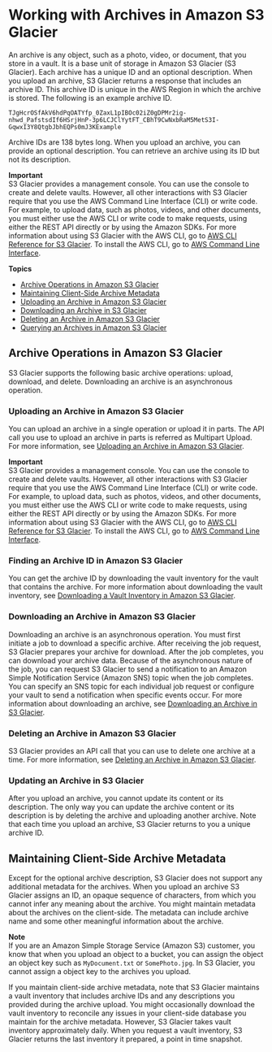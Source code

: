 # Working with Archives in Amazon S3 Glacier<a name="working-with-archives"></a>

An archive is any object, such as a photo, video, or document, that you store in a vault\. It is a base unit of storage in Amazon S3 Glacier \(S3 Glacier\)\. Each archive has a unique ID and an optional description\. When you upload an archive, S3 Glacier returns a response that includes an archive ID\. This archive ID is unique in the AWS Region in which the archive is stored\. The following is an example archive ID\. 

```
TJgHcrOSfAkV6hdPqOATYfp_0ZaxL1pIBOc02iZ0gDPMr2ig-nhwd_PafstsdIf6HSrjHnP-3p6LCJClYytFT_CBhT9CwNxbRaM5MetS3I-GqwxI3Y8QtgbJbhEQPs0mJ3KExample
```

 Archive IDs are 138 bytes long\. When you upload an archive, you can provide an optional description\. You can retrieve an archive using its ID but not its description\.

 

**Important**  
S3 Glacier provides a management console\. You can use the console to create and delete vaults\. However, all other interactions with S3 Glacier require that you use the AWS Command Line Interface \(CLI\) or write code\. For example, to upload data, such as photos, videos, and other documents, you must either use the AWS CLI or write code to make requests, using either the REST API directly or by using the Amazon SDKs\. For more information about using S3 Glacier with the AWS CLI, go to [AWS CLI Reference for S3 Glacier](http://docs.aws.amazon.com/cli/latest/reference/glacier/index.html)\. To install the AWS CLI, go to [AWS Command Line Interface](http://aws.amazon.com/cli/)\.

**Topics**
+ [Archive Operations in Amazon S3 Glacier](#archive-operations-quick-intro)
+ [Maintaining Client\-Side Archive Metadata](#client-side-key-map-concept)
+ [Uploading an Archive in Amazon S3 Glacier](uploading-an-archive.md)
+ [Downloading an Archive in S3 Glacier](downloading-an-archive.md)
+ [Deleting an Archive in Amazon S3 Glacier](deleting-an-archive.md)
+ [Querying an Archives in Amazon S3 Glacier](querying-archives.md)

## Archive Operations in Amazon S3 Glacier<a name="archive-operations-quick-intro"></a>

S3 Glacier supports the following basic archive operations: upload, download, and delete\. Downloading an archive is an asynchronous operation\. 

### Uploading an Archive in Amazon S3 Glacier<a name="uploading-an-archive-quick-intro"></a>

You can upload an archive in a single operation or upload it in parts\. The API call you use to upload an archive in parts is referred as Multipart Upload\. For more information, see [Uploading an Archive in Amazon S3 Glacier](uploading-an-archive.md)\.

 

**Important**  
S3 Glacier provides a management console\. You can use the console to create and delete vaults\. However, all other interactions with S3 Glacier require that you use the AWS Command Line Interface \(CLI\) or write code\. For example, to upload data, such as photos, videos, and other documents, you must either use the AWS CLI or write code to make requests, using either the REST API directly or by using the Amazon SDKs\. For more information about using S3 Glacier with the AWS CLI, go to [AWS CLI Reference for S3 Glacier](http://docs.aws.amazon.com/cli/latest/reference/glacier/index.html)\. To install the AWS CLI, go to [AWS Command Line Interface](http://aws.amazon.com/cli/)\.

### Finding an Archive ID in Amazon S3 Glacier<a name="finding-an-archive-id-quick-intro"></a>

You can get the archive ID by downloading the vault inventory for the vault that contains the archive\. For more information about downloading the vault inventory, see [Downloading a Vault Inventory in Amazon S3 Glacier](vault-inventory.md)\.

### Downloading an Archive in Amazon S3 Glacier<a name="downloading-an-archive-quick-intro"></a>

Downloading an archive is an asynchronous operation\. You must first initiate a job to download a specific archive\. After receiving the job request, S3 Glacier prepares your archive for download\. After the job completes, you can download your archive data\. Because of the asynchronous nature of the job, you can request S3 Glacier to send a notification to an Amazon Simple Notification Service \(Amazon SNS\) topic when the job completes\. You can specify an SNS topic for each individual job request or configure your vault to send a notification when specific events occur\. For more information about downloading an archive, see [Downloading an Archive in S3 Glacier](downloading-an-archive.md)\.

### Deleting an Archive in Amazon S3 Glacier<a name="deleting-an-archive-quick-intro"></a>

S3 Glacier provides an API call that you can use to delete one archive at a time\. For more information, see [Deleting an Archive in Amazon S3 Glacier](deleting-an-archive.md)\.

### Updating an Archive in S3 Glacier<a name="updating-an-archive-quick-intro"></a>

After you upload an archive, you cannot update its content or its description\. The only way you can update the archive content or its description is by deleting the archive and uploading another archive\. Note that each time you upload an archive, S3 Glacier returns to you a unique archive ID\.

## Maintaining Client\-Side Archive Metadata<a name="client-side-key-map-concept"></a>

Except for the optional archive description, S3 Glacier does not support any additional metadata for the archives\. When you upload an archive S3 Glacier assigns an ID, an opaque sequence of characters, from which you cannot infer any meaning about the archive\. You might maintain metadata about the archives on the client\-side\. The metadata can include archive name and some other meaningful information about the archive\. 

**Note**  
If you are an Amazon Simple Storage Service \(Amazon S3\) customer, you know that when you upload an object to a bucket, you can assign the object an object key such as `MyDocument.txt` or `SomePhoto.jpg`\. In S3 Glacier, you cannot assign a object key to the archives you upload\. 

If you maintain client\-side archive metadata, note that S3 Glacier maintains a vault inventory that includes archive IDs and any descriptions you provided during the archive upload\. You might occasionally download the vault inventory to reconcile any issues in your client\-side database you maintain for the archive metadata\. However, S3 Glacier takes vault inventory approximately daily\. When you request a vault inventory, S3 Glacier returns the last inventory it prepared, a point in time snapshot\.